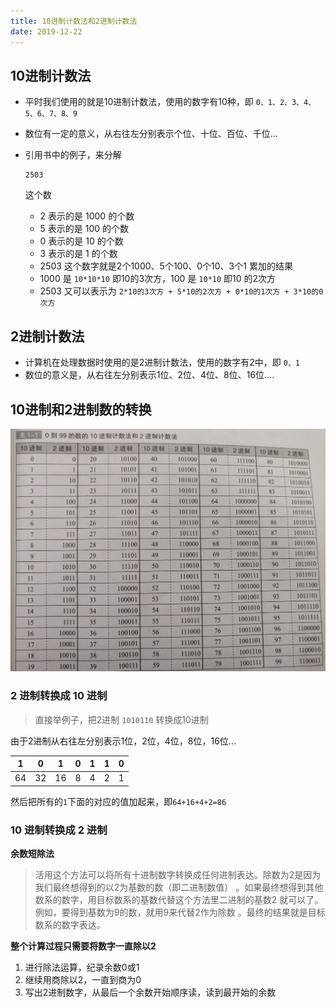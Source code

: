 ```yaml
---
title: 10进制计数法和2进制计数法
date: 2019-12-22
---
```


## 10进制计数法

- 平时我们使用的就是10进制计数法，使用的数字有10种，即 `0、1、2、3、4、5、6、7、8、9`

- 数位有一定的意义，从右往左分别表示个位、十位、百位、千位...

- 引用书中的例子，来分解

  ```
  2503
  ```

  这个数

  - 2 表示的是 1000 的个数
  - 5 表示的是 100 的个数
  - 0 表示的是 10 的个数
  - 3 表示的是 1 的个数
  - 2503 这个数字就是2个1000、5个100、0个10、3个1 累加的结果
  - 1000 是 `10*10*10` 即10的3次方，100 是 `10*10` 即10 的2次方
  - 2503 又可以表示为 `2*10的3次方 + 5*10的2次方 + 0*10的1次方 + 3*10的0次方`

## 2进制计数法

- 计算机在处理数据时使用的是2进制计数法，使用的数字有2中，即 `0、1`
- 数位的意义是，从右往左分别表示1位、2位、4位、8位、16位....

## 10进制和2进制数的转换

![0到99的10进制和2进制计数](./0-99的10进制和2进制计数.png)

### 2 进制转换成 10 进制

> 直接举例子，把2进制 `1010110` 转换成10进制

由于2进制从右往左分别表示1位，2位，4位，8位，16位...

| 1    | 0    | 1    | 0    | 1    | 1    | 0    |
| ---- | ---- | ---- | ---- | ---- | ---- | ---- |
| 64   | 32   | 16   | 8    | 4    | 2    | 1    |

然后把所有的`1`下面的对应的值加起来，即`64+16+4+2=86`

### 10 进制转换成 2 进制

**余数短除法**

> 活用这个方法可以将所有十进制数字转换成任何进制表达。除数为2是因为我们最终想得到的以2为基数的数（即二进制数值） 。如果最终想得到其他数系的数字，用目标数系的基数代替这个方法里二进制的基数2 就可以了。例如，要得到基数为9的数，就用9来代替2作为除数 。最终的结果就是目标数系的数字表达。

**整个计算过程只需要将数字一直除以2**

1. 进行除法运算，纪录余数0或1
2. 继续用商除以2，一直到商为0
3. 写出2进制数字，从最后一个余数开始顺序读，读到最开始的余数